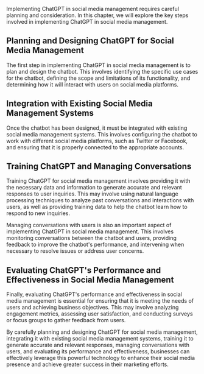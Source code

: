 
Implementing ChatGPT in social media management requires careful planning and consideration. In this chapter, we will explore the key steps involved in implementing ChatGPT in social media management.

Planning and Designing ChatGPT for Social Media Management
----------------------------------------------------------

The first step in implementing ChatGPT in social media management is to plan and design the chatbot. This involves identifying the specific use cases for the chatbot, defining the scope and limitations of its functionality, and determining how it will interact with users on social media platforms.

Integration with Existing Social Media Management Systems
---------------------------------------------------------

Once the chatbot has been designed, it must be integrated with existing social media management systems. This involves configuring the chatbot to work with different social media platforms, such as Twitter or Facebook, and ensuring that it is properly connected to the appropriate accounts.

Training ChatGPT and Managing Conversations
-------------------------------------------

Training ChatGPT for social media management involves providing it with the necessary data and information to generate accurate and relevant responses to user inquiries. This may involve using natural language processing techniques to analyze past conversations and interactions with users, as well as providing training data to help the chatbot learn how to respond to new inquiries.

Managing conversations with users is also an important aspect of implementing ChatGPT in social media management. This involves monitoring conversations between the chatbot and users, providing feedback to improve the chatbot's performance, and intervening when necessary to resolve issues or address user concerns.

Evaluating ChatGPT's Performance and Effectiveness in Social Media Management
-----------------------------------------------------------------------------

Finally, evaluating ChatGPT's performance and effectiveness in social media management is essential for ensuring that it is meeting the needs of users and achieving business objectives. This may involve analyzing engagement metrics, assessing user satisfaction, and conducting surveys or focus groups to gather feedback from users.

By carefully planning and designing ChatGPT for social media management, integrating it with existing social media management systems, training it to generate accurate and relevant responses, managing conversations with users, and evaluating its performance and effectiveness, businesses can effectively leverage this powerful technology to enhance their social media presence and achieve greater success in their marketing efforts.
